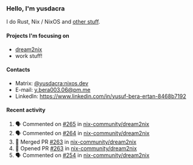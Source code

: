 ### Hello, I'm yusdacra

I do Rust, Nix / NixOS and [other stuff](https://gaze.systems/).

#### Projects I'm focusing on

- [dream2nix](https://github.com/nix-community/dream2nix)
- work stuff!

#### Contacts

- Matrix: [@yusdacra:nixos.dev](https://matrix.to/#/@yusdacra:nixos.dev)
- E-mail: y.bera003.06@pm.me
- LinkedIn: https://www.linkedin.com/in/yusuf-bera-ertan-8468b7192

#### Recent activity

<!--START_SECTION:activity-->
1. 🗣 Commented on [#265](https://github.com/nix-community/dream2nix/issues/265) in [nix-community/dream2nix](https://github.com/nix-community/dream2nix)
2. 🗣 Commented on [#264](https://github.com/nix-community/dream2nix/issues/264) in [nix-community/dream2nix](https://github.com/nix-community/dream2nix)
3. 🎉 Merged PR [#263](https://github.com/nix-community/dream2nix/pull/263) in [nix-community/dream2nix](https://github.com/nix-community/dream2nix)
4. 💪 Opened PR [#263](https://github.com/nix-community/dream2nix/pull/263) in [nix-community/dream2nix](https://github.com/nix-community/dream2nix)
5. 🗣 Commented on [#254](https://github.com/nix-community/dream2nix/issues/254) in [nix-community/dream2nix](https://github.com/nix-community/dream2nix)
<!--END_SECTION:activity-->
